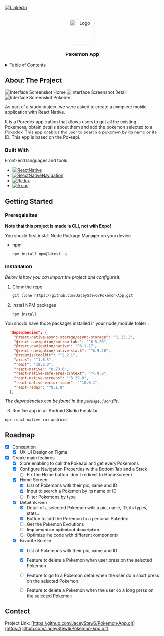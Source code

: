 <!-- PROJECT SHIELDS -->
[![LinkedIn][linkedin-shield]][linkedin-url]

<!-- PROJECT LOGO -->
<br />
<div align="center">
    <img src="./Logo Polar Fox Games.png" alt="Logo" width="80" height="80">

  <h3 align="center">Pokemon App</h3>
</div>

<!-- TABLE OF CONTENTS -->
<details>
  <summary>Table of Contents</summary>
  <ol>
    <li>
      <a href="#about-the-project">About The Project</a>
      <ul>
        <li><a href="#built-with">Built With</a></li>
      </ul>
    </li>
    <li>
      <a href="#getting-started">Getting Started</a>
      <ul>
        <li><a href="#prerequisites">Prerequisites</a></li>
        <li><a href="#installation">Installation</a></li>
      </ul>
    </li>
    <li><a href="#roadmap">Roadmap</a></li>
    <li><a href="#contact">Contact</a></li>
  </ol>
</details>

<!-- ABOUT THE PROJECT -->
## About The Project

![Interface Screenshot Home][interface-screenshot-home]
![Interface Screenshot Detail][interface-screenshot-detail]
![Interface Screenshot Pokedex][interface-screenshot-pokedex]

As part of a study project, we were asked to create a complete mobile application with React Native.

It is a Pokedex application that allows users to get all the existing Pokemons, obtain details about them and add the pokemon selected to a Pokedex. This app enables the user to search a pokemon by its name or its ID. This App is based on the Pokeapi.

### Built With

Front-end languages and tools

* [![ReactNative]][ReactNative-url]
* [![ReactNativeNavigation]][ReactNativeNavigation-url]
* [![Redux]][Redux-url]
* [![Axios]][Axios-url]


## Getting Started

### Prerequisites

**Note that this project is made in CLI, not with Expo!**

You should first install Node Package Manager on your device
* npm
  ```sh
  npm install npm@latest -g
  ```

### Installation

_Below is how you can import the project and configure it._

1. Clone the repo
   ```sh
   git clone https://github.com/JaceyStew6/Pokemon-App.git
   ```
2. Install NPM packages
   ```sh
   npm install
   ```

You should have those packages installed in your node_module folder :

```json
  "dependencies": {
    "@react-native-async-storage/async-storage": "^1.23.1",
    "@react-navigation/bottom-tabs": "^6.5.20",
    "@react-navigation/native": "^6.1.17",
    "@react-navigation/native-stack": "^6.9.26",
    "@reduxjs/toolkit": "^2.2.1",
    "axios": "^1.6.8",
    "react": "18.2.0",
    "react-native": "0.73.6",
    "react-native-safe-area-context": "^4.9.0",
    "react-native-screens": "^3.29.0",
    "react-native-vector-icons": "^10.0.3",
    "react-redux": "^9.1.0"
  },
```
_The dependencies can be found in the `package.json` file_.


3. Run the app in an Android Studio Emulator
```sh
npx react-native run-android
```


<!-- ROADMAP -->
## Roadmap

- [x] Conception
  - [x] UX-UI Design on Figma
- [x] Create main features
  - [x] Store enabling to call the Pokeapi and get every Pokemons
  - [x] Configure Navigation Properties with a Bottom Tab and a Stack
    - [ ] Fix the Home button (don't redirect to HomeScreen)
  - [x] Home Screen
    - [x] List of Pokemons with their pic, name and ID
    - [x] Input to search a Pokemon by its name or ID
    - [ ] Filter Pokemons by type
  - [x] Detail Screen
    - [x] Detail of a selected Pokemon with a pic, name, ID, its types, stats...
    - [x] Button to add the Pokemon to a personal Pokedex
    - [ ] Get the Pokemon Evolutions
    - [ ] Implement an optimized description
    - [ ] Optimize the code with different components
  - [x] Favorite Screen
    - [x] List of Pokemons with their pic, name and ID
    - [x] Feature to delete a Pokemon when user press on the selected Pokemon
    - [ ] Feature to go to a Pokemon detail when the user do a short press on the selected Pokemon
    - [ ] Feature to delete a Pokemon when the user do a long press on the selected Pokemon



## Contact

Project Link: [https://github.com/JaceyStew6/Pokemon-App.git](https://github.com/JaceyStew6/Pokemon-App.git)



<!-- MARKDOWN LINKS & IMAGES -->
[linkedin-shield]: https://img.shields.io/badge/-LinkedIn-black.svg?style=for-the-badge&logo=linkedin&colorB=555
[linkedin-url]: https://www.linkedin.com/in/p-roxane/
[interface-screenshot-home]: ./Screenshots/HomeScreenMin.png
[interface-screenshot-detail]: ./Screenshots/PokemonDetailScreenMin.png
[interface-screenshot-pokedex]: ./Screenshots/PokedexScreenMin.png
<!-- front-end links -->
[ReactNative]: https://img.shields.io/badge/React_Native-20232A?style=for-the-badge&logo=react&logoColor=61DAFB
[ReactNative-url]: https://reactnative.dev/docs/getting-started
[ReactNativeNavigation]: https://img.shields.io/badge/React_Native_Navigation-20232A?style=for-the-badge&logo=react&logoColor=61DAFB
[ReactNativeNavigation-url]: https://reactnavigation.org/
[Redux]: https://img.shields.io/badge/Redux-593D88?style=for-the-badge&logo=redux&logoColor=white
[Redux-url]: https://react-redux.js.org/
[Axios]: https://img.shields.io/badge/Axios-ED8B00?style=for-the-badge&logo=axios&logoColor=white&color=%235A29E4
[Axios-url]: https://www.npmjs.com/package/axios
